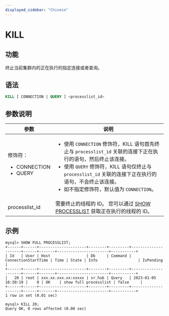 ```yaml
---
displayed_sidebar: "Chinese"
---
```


# KILL

## 功能

终止当前集群内的正在执行的指定连接或者查询。

## 语法

```SQL
KILL [ CONNECTION | QUERY ] <processlist_id>
```

## 参数说明

| **参数**                | **说明**                                                     |
| ----------------------- | ------------------------------------------------------------ |
| 修饰符：<ul><li>CONNECTION</li><li>QUERY</li></ul> | <ul><li>使用 `CONNECTION` 修饰符，KILL 语句首先终止与 `processlist_id` 关联的连接下正在执行的语句，然后终止该连接。</li><li>使用 `QUERY` 修饰符，KILL 语句仅终止与 `processlist_id` 关联的连接下正在执行的语句，不会终止该连接。</li><li>如不指定修饰符，默认值为 `CONNECTION`。</li></ul> |
| processlist_id          | 需要终止的线程的 ID。 您可以通过 [SHOW PROCESSLIST](../Administration/SHOW_PROCESSLIST.md) 获取正在执行的线程的 ID。 |

## 示例

```Plain
mysql> SHOW FULL PROCESSLIST;
+------+------+---------------------+--------+---------+---------------------+------+-------+-----------------------+-----------+
| Id   | User | Host                | Db     | Command | ConnectionStartTime | Time | State | Info                  | IsPending |
+------+------+---------------------+--------+---------+---------------------+------+-------+-----------------------+-----------+
|   20 | root | xxx.xx.xxx.xx:xxxxx | sr_hub | Query   | 2023-01-05 16:30:19 |    0 | OK    | show full processlist | false     |
+------+------+---------------------+--------+---------+---------------------+------+-------+-----------------------+-----------+
1 row in set (0.01 sec)

mysql> KILL 20;
Query OK, 0 rows affected (0.00 sec)
```
